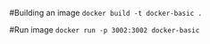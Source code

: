 #Building an image
`docker build -t docker-basic .`

#Run image
`docker run -p 3002:3002 docker-basic`
